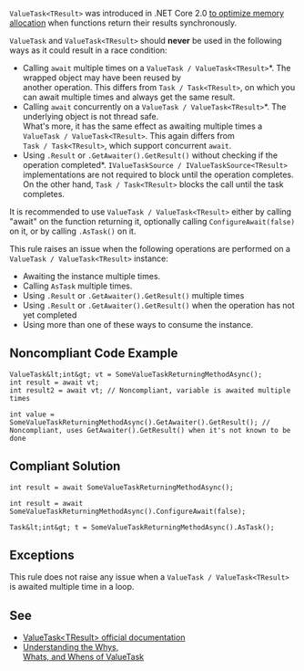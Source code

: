 
`ValueTask<TResult>` was introduced in .NET Core 2.0 [to optimize memory allocation](https://devblogs.microsoft.com/dotnet/understanding-the-whys-whats-and-whens-of-valuetask/) when functions return their results synchronously.

`ValueTask` and `ValueTask<TResult>` should **never** be used in the following ways as it could result in a race condition:

- Calling `await` multiple times on a `ValueTask / ValueTask<TResult>`\*. The wrapped object may have been reused by<br>  another operation. This differs from `Task / Task<TResult>`, on which you can await multiple times and always get the same result.<br>
- Calling `await` concurrently on a `ValueTask / ValueTask<TResult>`\*. The underlying object is not thread safe.<br>  What's more, it has the same effect as awaiting multiple times a `ValueTask / ValueTask<TResult>`. This again differs from<br>  `Task / Task<TResult>`, which support concurrent `await`.
- Using `.Result` or `.GetAwaiter().GetResult()` without checking if the operation completed\*. `IValueTaskSource /
  IValueTaskSource<TResult>` implementations are not required to block until the operation completes. On the other hand, `Task /
  Task<TResult>` blocks the call until the task completes.


It is recommended to use `ValueTask / ValueTask<TResult>` either by calling "await" on the function returning it, optionally calling `ConfigureAwait(false)` on it, or by calling `.AsTask()` on it.

This rule raises an issue when the following operations are performed on a `ValueTask / ValueTask<TResult>` instance:

- Awaiting the instance multiple times.
- Calling `AsTask` multiple times.
- Using `.Result` or `.GetAwaiter().GetResult()` multiple times
- Using `.Result` or `.GetAwaiter().GetResult()` when the operation has not yet completed
- Using more than one of these ways to consume the instance.


## Noncompliant Code Example


    ValueTask&lt;int&gt; vt = SomeValueTaskReturningMethodAsync();
    int result = await vt;
    int result2 = await vt; // Noncompliant, variable is awaited multiple times
    
    int value = SomeValueTaskReturningMethodAsync().GetAwaiter().GetResult(); // Noncompliant, uses GetAwaiter().GetResult() when it's not known to be done


## Compliant Solution


    int result = await SomeValueTaskReturningMethodAsync();
    
    int result = await SomeValueTaskReturningMethodAsync().ConfigureAwait(false);
    
    Task&lt;int&gt; t = SomeValueTaskReturningMethodAsync().AsTask();


## Exceptions

This rule does not raise any issue when a `ValueTask / ValueTask<TResult>` is awaited multiple time in a loop.

## See

- [ValueTask&lt;TResult&gt; official documentation](https://docs.microsoft.com/en-us/dotnet/api/system.threading.tasks.valuetask-1)
- [Understanding the Whys,<br>  Whats, and Whens of ValueTask](https://blogs.msdn.microsoft.com/dotnet/2018/11/07/understanding-the-whys-whats-and-whens-of-valuetask/)

